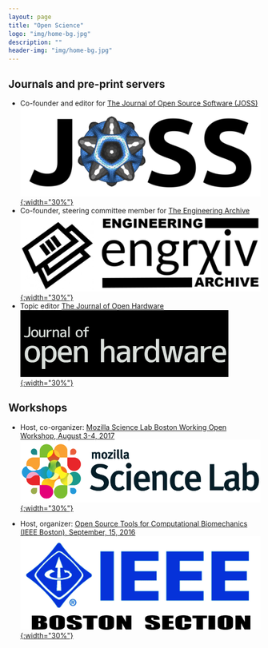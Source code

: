 ```yaml
---
layout: page
title: "Open Science"
logo: "img/home-bg.jpg"
description: ""
header-img: "img/home-bg.jpg"
---
```


## Journals and pre-print servers

* Co-founder and editor for [The Journal of Open Source Software (JOSS)](https://joss.theoj.org)   
[![The Journal of Open Source Software (JOSS)](/img/JOSS_banner.png){:width="30%"}](https://joss.theoj.org)
* Co-founder, steering committee member for [The Engineering Archive](https://engrxiv.org/)   
[![The Engineering Archive](/img/engrXiv_banner.png){:width="30%"}](https://joss.theoj.org)
* Topic editor [The Journal of Open Hardware](https://openhardware.metajnl.com/)   
[![The Journal of Open Hardware](/img/JOH_banner.png){:width="30%"}](https://openhardware.metajnl.com/)

## Workshops
* Host, co-organizer: [Mozilla Science Lab Boston Working Open Workshop, August 3-4, 2017](https://mozillascience.github.io/WOW-Boston/)   
[![MozillaScienceBostonWOW](/img/mozilla-science-lab-logo.png){:width="30%"}](https://mozillascience.github.io/WOW-Boston/)

* Host, organizer: [Open Source Tools for Computational Biomechanics (IEEE Boston), September, 15, 2016](http://ieeeboston.org/open-source-tools-computational-biomechanics/)   
[![IEEE Boston workshop](/img/IEEE_Boston.jpg){:width="30%"}](http://ieeeboston.org/open-source-tools-computational-biomechanics/)
